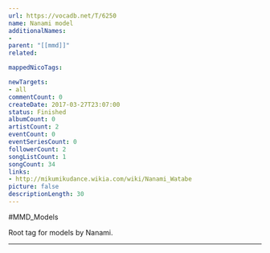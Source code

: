 ```yaml
---
url: https://vocadb.net/T/6250
name: Nanami model
additionalNames: 
- 
parent: "[[mmd]]"
related:

mappedNicoTags:

newTargets:
- all
commentCount: 0
createDate: 2017-03-27T23:07:00
status: Finished
albumCount: 0
artistCount: 2
eventCount: 0
eventSeriesCount: 0
followerCount: 2
songListCount: 1
songCount: 34
links: 
- http://mikumikudance.wikia.com/wiki/Nanami_Watabe
picture: false
descriptionLength: 30
---
```


#MMD_Models

Root tag for models by Nanami.

---

